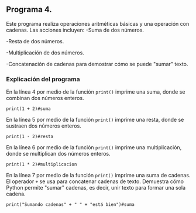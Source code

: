 ## Programa 4. 
Este programa realiza operaciones aritméticas básicas y una operación con cadenas. Las acciones incluyen:
-Suma de dos números.

-Resta de dos números.

-Multiplicación de dos números.

-Concatenación de cadenas para demostrar cómo se puede "sumar" texto.

### Explicación del programa 
En la línea 4 por medio de la función `print()` imprime una suma, donde se combinan dos números enteros.
```
print(1 + 2)#suma
```

En la línea 5 por medio de la función `print()` imprime una resta, donde se sustraen dos números enteros.
```
print(1 - 2)#resta
```

En la línea 6 por medio de la función `print()` imprime una multiplicación, donde se multiplican dos números enteros. 
```
print(1 * 2)#multiplicacion
```

En la línea 7 por medio de la función `print()` imprime una suma de cadenas. El operador `+` se usa para concatenar cadenas de texto. Demuestra cómo Python permite "sumar" cadenas, es decir, unir texto para formar una sola cadena.
```
print("Sumando cadenas" + " " + "está bien")#suma
```
